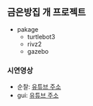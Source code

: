 ## 금은방집 개 프로젝트
* pakage
  * turtlebot3
  * rivz2
  * gazebo
### 시연영상
* 순찰: [유튜브 주소](https://youtu.be/0q0UWxVWEAo)
* gui: [유튜브 주소](https://youtu.be/mJkdD_qW1dY)
